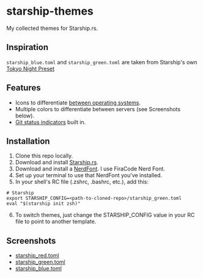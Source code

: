 # starship-themes

My collected themes for Starship.rs.

## Inspiration

`starship_blue.toml` and `starship_green.toml` are taken from Starship's own [Tokyo Night Preset](https://starship.rs/presets/tokyo-night.html)

## Features
- Icons to differentiate [between operating systems](screenshots/os_icon_shown.png).
- Multiple colors to differentiate between servers (see Screenshots below).
- [Git status indicators](screenshots/git_status_shown.png) built in.


## Installation

1. Clone this repo locally.
2. Download and install [Starship.rs](https://starship.rs/guide/#%F0%9F%9A%80-installation).
3. Download and install a [NerdFont](https://www.nerdfonts.com/font-downloads). I use FiraCode Nerd Font.
4. Set up your terminal to use that NerdFont you've installed.
5. In your shell's RC file (.zshrc, .bashrc, etc.), add this:

```
# Starship
export STARSHIP_CONFIG=<path-to-cloned-repo>/starship_green.toml
eval "$(starship init zsh)"
```

6. To switch themes, just change the STARSHIP_CONFIG value in your RC file to point to another template.

## Screenshots

- [starship_red.toml](screenshots/red.png)
- [starship_green.toml](screenshots/green.png)
- [starship_blue.toml](screenshots/blue.png)